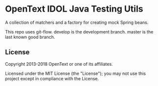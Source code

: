 # OpenText IDOL Java Testing Utils #

A collection of matchers and a factory for creating mock Spring beans.

This repo uses git-flow. develop is the development branch. master is the last known good branch.

## License

Copyright 2013-2018 OpenText or one of its affiliates.

Licensed under the MIT License (the "License"); you may not use this project except in compliance with the License.
